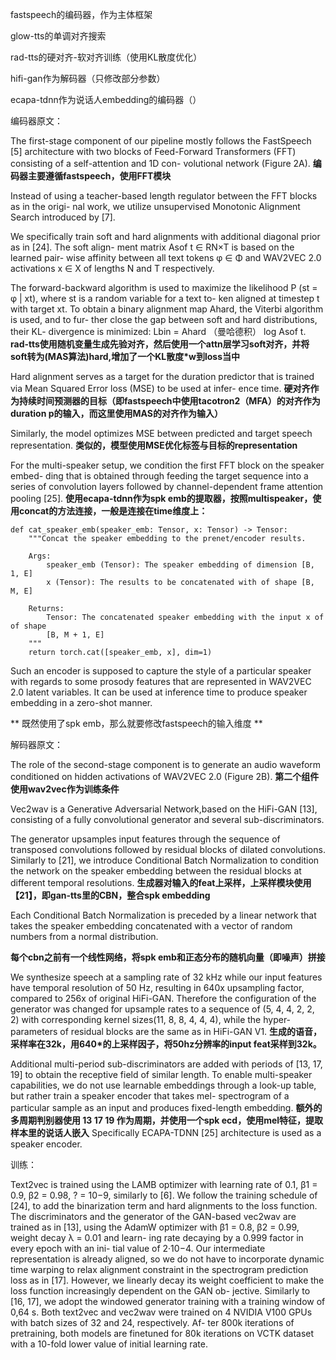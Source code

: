 


fastspeech的编码器，作为主体框架

glow-tts的单调对齐搜索

rad-tts的硬对齐-软对齐训练（使用KL散度优化）


hifi-gan作为解码器（只修改部分参数）

ecapa-tdnn作为说话人embedding的编码器（）



编码器原文：

The first-stage component of our pipeline mostly follows the
FastSpeech [5] architecture with two blocks of Feed-Forward
Transformers (FFT) consisting of a self-attention and 1D con-
volutional network (Figure 2A). 
**编码器主要遵循fastspeech，使用FFT模块**

Instead of using a teacher-based length regulator between the FFT blocks as in the origi-
nal work, we utilize unsupervised Monotonic Alignment Search
introduced by [7]. 

We specifically train soft and hard alignments with additional diagonal prior as in [24]. The soft align-
ment matrix Asof t ∈ RN×T is based on the learned pair-
wise affinity between all text tokens φ ∈ Φ and WAV2VEC
2.0 activations x ∈ X of lengths N and T respectively.


The forward-backward algorithm is used to maximize the likelihood
P (st = φ | xt), where st is a random variable for a text to-
ken aligned at timestep t with target xt. To obtain a binary
alignment map Ahard, the Viterbi algorithm is used, and to fur-
ther close the gap between soft and hard distributions, their KL-
divergence is minimized: Lbin = Ahard （曼哈德积） log Asof t. 
**rad-tts使用随机变量生成先验对齐，然后使用一个attn层学习soft对齐，并将soft转为(MAS算法)hard,增加了一个KL散度*w到loss当中**


Hard alignment serves as a target for the duration predictor that is
trained via Mean Squared Error loss (MSE) to be used at infer-
ence time. 
**硬对齐作为持续时间预测器的目标（即fastspeech中使用tacotron2（MFA）的对齐作为duration p的输入，而这里使用MAS的对齐作为输入）**


Similarly, the model optimizes MSE between predicted and target speech representation. 
**类似的，模型使用MSE优化标签与目标的representation**

For the multi-speaker setup, we condition the first FFT block on the speaker embed-
ding that is obtained through feeding the target sequence into a series of convolution layers followed by channel-dependent
frame attention pooling [25]. 
**使用ecapa-tdnn作为spk emb的提取器，按照multispeaker，使用concat的方法连接，一般是连接在time维度上：**
```angular2html
def cat_speaker_emb(speaker_emb: Tensor, x: Tensor) -> Tensor:
    """Concat the speaker embedding to the prenet/encoder results.

    Args:
        speaker_emb (Tensor): The speaker embedding of dimension [B, 1, E]
        x (Tensor): The results to be concatenated with of shape [B, M, E]

    Returns:
        Tensor: The concatenated speaker embedding with the input x of of shape
        [B, M + 1, E]
    """
    return torch.cat([speaker_emb, x], dim=1)

```

Such an encoder is supposed to capture the style of a particular speaker with regards to some
prosody features that are represented in WAV2VEC 2.0 latent
variables. It can be used at inference time to produce speaker
embedding in a zero-shot manner.

** 既然使用了spk emb，那么就要修改fastspeech的输入维度 **



解码器原文：

The role of the second-stage component is to generate an audio waveform conditioned on hidden activations of WAV2VEC
2.0 (Figure 2B). 
**第二个组件使用wav2vec作为训练条件**

Vec2wav is a Generative Adversarial Network,based on the HiFi-GAN [13], consisting of a fully convolutional
generator and several sub-discriminators.



The generator upsamples input features through the sequence of transposed convolutions followed by residual blocks of dilated convolutions. Similarly to [21], we introduce Conditional Batch Normalization to
condition the network on the speaker embedding between the residual blocks at different temporal resolutions. 
**生成器对输入的feat上采样，上采样模块使用【21】，即gan-tts里的CBN，整合spk embedding**

Each Conditional Batch Normalization is preceded by a linear network that
takes the speaker embedding concatenated with a vector of random numbers from a normal distribution. 

**每个cbn之前有一个线性网络，将spk emb和正态分布的随机向量（即噪声）拼接**

We synthesize speech at a sampling rate of 32 kHz while our input features have temporal resolution of 50 Hz, resulting in 640x upsampling factor,
compared to 256x of original HiFi-GAN. Therefore the configuration of the generator was changed for upsample rates to a
sequence of (5, 4, 4, 2, 2, 2) with corresponding kernel sizes(11, 8, 8, 4, 4, 4), while the hyper-parameters of residual blocks
are the same as in HiFi-GAN V1. 
**生成的语音，采样率在32k，用640*的上采样因子，将50hz分辨率的input feat采样到32k。**



Additional multi-period sub-discriminators are added with periods of [13, 17, 19] to obtain
the receptive field of similar length. To enable multi-speaker
capabilities, we do not use learnable embeddings through a
look-up table, but rather train a speaker encoder that takes mel-
spectrogram of a particular sample as an input and produces
fixed-length embedding. 
**额外的多周期判别器使用 13 17 19 作为周期，并使用一个spk ecd，使用mel特征，提取样本里的说话人嵌入**
Specifically ECAPA-TDNN [25] architecture is used as a speaker encoder.



训练：

Text2vec is trained using the LAMB optimizer with learning
rate of 0.1, β1 = 0.9, β2 = 0.98, ? = 10−9, similarly to [6].
We follow the training schedule of [24], to add the binarization
term and hard alignments to the loss function.
The discriminators and the generator of the GAN-based
vec2wav are trained as in [13], using the AdamW optimizer
with β1 = 0.8, β2 = 0.99, weight decay λ = 0.01 and learn-
ing rate decaying by a 0.999 factor in every epoch with an ini-
tial value of 2·10−4. Our intermediate representation is already
aligned, so we do not have to incorporate dynamic time warping
to relax alignment constraint in the spectrogram prediction loss
as in [17]. However, we linearly decay its weight coefficient to
make the loss function increasingly dependent on the GAN ob-
jective. Similarly to [16, 17], we adopt the windowed generator
training with a training window of 0,64 s.
Both text2vec and vec2wav were trained on 4 NVIDIA
V100 GPUs with batch sizes of 32 and 24, respectively. Af-
ter 800k iterations of pretraining, both models are finetuned for
80k iterations on VCTK dataset with a 10-fold lower value of
initial learning rate.